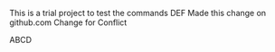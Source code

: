 This is a trial project to test the commands
DEF
Made this change on github.com
Change for Conflict







ABCD
